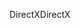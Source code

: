 <span data-ttu-id="fed83-101">DirectX</span><span class="sxs-lookup"><span data-stu-id="fed83-101">DirectX</span></span>